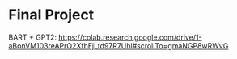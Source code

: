 # Final Project
BART + GPT2: https://colab.research.google.com/drive/1-aBonVM103reAPrO2XfhFjLtd97R7Uhl#scrollTo=gmaNGP8wRWvG 
